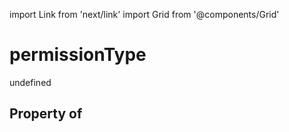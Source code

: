 import Link from 'next/link'
import Grid from '@components/Grid'

# permissionType

undefined

## Property of



